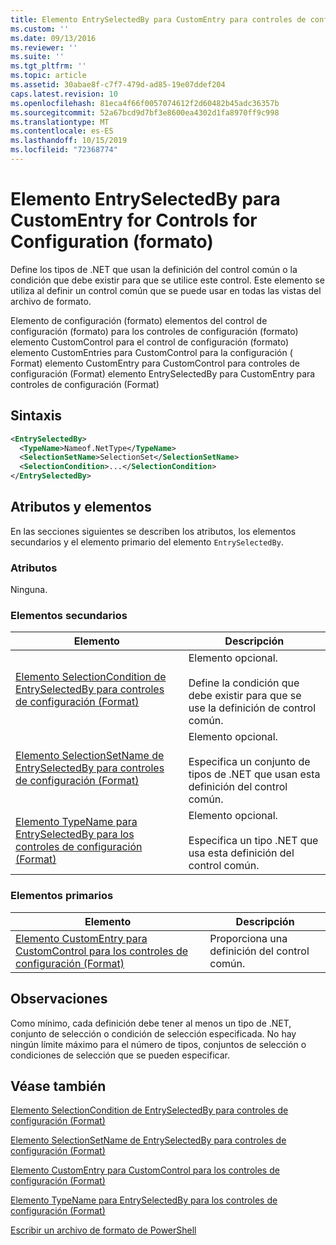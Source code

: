 ```yaml
---
title: Elemento EntrySelectedBy para CustomEntry para controles de configuración (Format) | Microsoft Docs
ms.custom: ''
ms.date: 09/13/2016
ms.reviewer: ''
ms.suite: ''
ms.tgt_pltfrm: ''
ms.topic: article
ms.assetid: 30abae8f-c7f7-479d-ad85-19e07ddef204
caps.latest.revision: 10
ms.openlocfilehash: 81eca4f66f0057074612f2d60482b45adc36357b
ms.sourcegitcommit: 52a67bcd9d7bf3e8600ea4302d1fa8970ff9c998
ms.translationtype: MT
ms.contentlocale: es-ES
ms.lasthandoff: 10/15/2019
ms.locfileid: "72368774"
---
```

# <a name="entryselectedby-element-for-customentry-for-controls-for-configuration-format"></a>Elemento EntrySelectedBy para CustomEntry for Controls for Configuration (formato)

Define los tipos de .NET que usan la definición del control común o la condición que debe existir para que se utilice este control. Este elemento se utiliza al definir un control común que se puede usar en todas las vistas del archivo de formato.

Elemento de configuración (formato) elementos del control de configuración (formato) para los controles de configuración (formato) elemento CustomControl para el control de configuración (formato) elemento CustomEntries para CustomControl para la configuración ( Format) elemento CustomEntry para CustomControl para controles de configuración (Format) elemento EntrySelectedBy para CustomEntry para controles de configuración (Format)

## <a name="syntax"></a>Sintaxis

```xml
<EntrySelectedBy>
  <TypeName>Nameof.NetType</TypeName>
  <SelectionSetName>SelectionSet</SelectionSetName>
  <SelectionCondition>...</SelectionCondition>
</EntrySelectedBy>
```

## <a name="attributes-and-elements"></a>Atributos y elementos

En las secciones siguientes se describen los atributos, los elementos secundarios y el elemento primario del elemento `EntrySelectedBy`.

### <a name="attributes"></a>Atributos

Ninguna.

### <a name="child-elements"></a>Elementos secundarios

|Elemento|Descripción|
|-------------|-----------------|
|[Elemento SelectionCondition de EntrySelectedBy para controles de configuración (Format)](./selectioncondition-element-for-entryselectedby-for-controls-for-configuration-format.md)|Elemento opcional.<br /><br /> Define la condición que debe existir para que se use la definición de control común.|
|[Elemento SelectionSetName de EntrySelectedBy para controles de configuración (Format)](./selectionsetname-element-for-selectioncondition-for-controls-for-configuration-format.md)|Elemento opcional.<br /><br /> Especifica un conjunto de tipos de .NET que usan esta definición del control común.|
|[Elemento TypeName para EntrySelectedBy para los controles de configuración (Format)](./typename-element-for-entryselectedby-for-controls-for-configuration-format.md)|Elemento opcional.<br /><br /> Especifica un tipo .NET que usa esta definición del control común.|

### <a name="parent-elements"></a>Elementos primarios

|Elemento|Descripción|
|-------------|-----------------|
|[Elemento CustomEntry para CustomControl para los controles de configuración (Format)](./customentry-element-for-customcontrol-for-controls-for-configuration-format.md)|Proporciona una definición del control común.|

## <a name="remarks"></a>Observaciones

Como mínimo, cada definición debe tener al menos un tipo de .NET, conjunto de selección o condición de selección especificada. No hay ningún límite máximo para el número de tipos, conjuntos de selección o condiciones de selección que se pueden especificar.

## <a name="see-also"></a>Véase también

[Elemento SelectionCondition de EntrySelectedBy para controles de configuración (Format)](./selectioncondition-element-for-entryselectedby-for-controls-for-configuration-format.md)

[Elemento SelectionSetName de EntrySelectedBy para controles de configuración (Format)](./selectionsetname-element-for-selectioncondition-for-controls-for-configuration-format.md)

[Elemento CustomEntry para CustomControl para los controles de configuración (Format)](./customentry-element-for-customcontrol-for-controls-for-configuration-format.md)

[Elemento TypeName para EntrySelectedBy para los controles de configuración (Format)](./typename-element-for-selectioncondition-for-controls-for-configuration-format.md)

[Escribir un archivo de formato de PowerShell](./writing-a-powershell-formatting-file.md)
